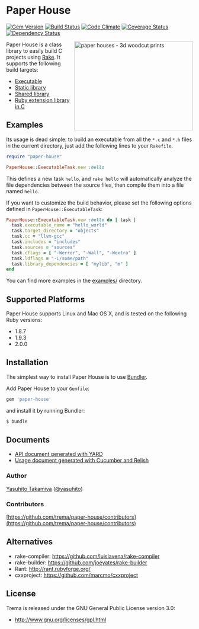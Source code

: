 Paper House
===========
[![Gem Version](https://badge.fury.io/rb/paper-house.png)](http://badge.fury.io/rb/paper-house)
[![Build Status](https://travis-ci.org/trema/paper-house.png?branch=master)](https://travis-ci.org/trema/paper-house)
[![Code Climate](https://codeclimate.com/github/trema/paper-house.png)](https://codeclimate.com/github/trema/paper-house)
[![Coverage Status](https://coveralls.io/repos/trema/paper-house/badge.png?branch=master)](https://coveralls.io/r/trema/paper-house)
[![Dependency Status](https://gemnasium.com/trema/paper-house.png)](https://gemnasium.com/trema/paper-house)

<a href="http://www.flickr.com/photos/studiobeerhorst/8221979536/" title="paper houses - 3d woodcut prints by Rick&Brenda Beerhorst, on Flickr"><img src="http://farm9.staticflickr.com/8202/8221979536_60404c309d_n.jpg" width="320" height="240" alt="paper houses - 3d woodcut prints" align="right"></a>

Paper House is a class library to easily build C projects using [Rake](https://github.com/jimweirich/rake). It supports the following build targets:

 * [Executable](http://rubydoc.info/github/trema/paper-house/PaperHouse/ExecutableTask)
 * [Static library](http://rubydoc.info/github/trema/paper-house/PaperHouse/StaticLibraryTask)
 * [Shared library](http://rubydoc.info/github/trema/paper-house/PaperHouse/SharedLibraryTask)
 * [Ruby extension library in C](http://rubydoc.info/github/trema/paper-house/PaperHouse/RubyLibraryTask)


Examples
--------

Its usage is dead simple: to build an executable from all the `*.c`
and `*.h` files in the current directory, just add the following lines
to your `Rakefile`.

```ruby
require "paper-house"

PaperHouse::ExecutableTask.new :hello
```

This defines a new task `hello`, and `rake hello` will automatically
analyze the file dependencies between the source files, then compile
them into a file named `hello`.

If you want to customize the build behavior, please set the following
options defined in `PaperHouse::ExecutableTask`:

```ruby
PaperHouse::ExecutableTask.new :hello do | task |
  task.executable_name = "hello_world"
  task.target_directory = "objects"
  task.cc = "llvm-gcc"
  task.includes = "includes"
  task.sources = "sources"
  task.cflags = [ "-Werror", "-Wall", "-Wextra" ]
  task.ldflags = "-L/some/path"
  task.library_dependencies = [ "mylib", "m" ]
end
```

You can find more examples in the
[examples/](https://github.com/trema/paper-house/tree/master/examples)
directory.


Supported Platforms
-------------------

Paper House supports Linux and Mac OS X, and is tested on the following Ruby versions:

 * 1.8.7
 * 1.9.3
 * 2.0.0


Installation
------------

The simplest way to install Paper House is to use [Bundler](http://gembundler.com/).

Add Paper House to your `Gemfile`:

```ruby
gem 'paper-house'
```

and install it by running Bundler:

```bash
$ bundle
```


Documents
---------

 * [API document generated with YARD](http://rubydoc.info/github/trema/paper-house/frames/file/README.md)
 * [Usage document generated with Cucumber and Relish](https://www.relishapp.com/trema/paper-house/docs)


### Author

[Yasuhito Takamiya](https://github.com/yasuhito) ([@yasuhito](http://twitter.com/yasuhito))

### Contributors

[https://github.com/trema/paper-house/contributors](https://github.com/trema/paper-house/contributors)


Alternatives
------------

 * rake-compiler: https://github.com/luislavena/rake-compiler
 * rake-builder: https://github.com/joeyates/rake-builder
 * Rant: http://rant.rubyforge.org/
 * cxxproject: https://github.com/marcmo/cxxproject


License
-------

Trema is released under the GNU General Public License version 3.0:

* http://www.gnu.org/licenses/gpl.html
